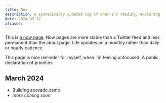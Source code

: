 ```yaml
---
title: Now
description: A sporadically updated log of what I'm reading, exploring, and thinking about
date: 2024-03-12
aliases:
---
```


This is [a now page](https://nownownow.com/about). Now pages are more stable than a Twitter feed and less permanent than the about page. Life updates on a monthly rather than daily or hourly cadence.

This page is nice reminder for myself, when I’m feeling unfocused. A public declaration of priorities.

## March 2024

- Building acovado.camp
- *more coming soon*
